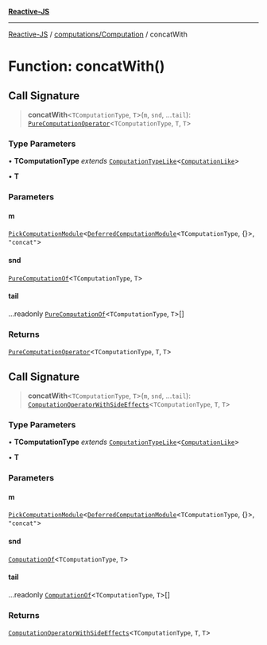 [**Reactive-JS**](../../../README.md)

***

[Reactive-JS](../../../README.md) / [computations/Computation](../README.md) / concatWith

# Function: concatWith()

## Call Signature

> **concatWith**\<`TComputationType`, `T`\>(`m`, `snd`, ...`tail`): [`PureComputationOperator`](../../type-aliases/PureComputationOperator.md)\<`TComputationType`, `T`, `T`\>

### Type Parameters

• **TComputationType** *extends* [`ComputationTypeLike`](../../interfaces/ComputationTypeLike.md)\<[`ComputationLike`](../../interfaces/ComputationLike.md)\>

• **T**

### Parameters

#### m

[`PickComputationModule`](../../type-aliases/PickComputationModule.md)\<[`DeferredComputationModule`](../../interfaces/DeferredComputationModule.md)\<`TComputationType`, \{\}\>, `"concat"`\>

#### snd

[`PureComputationOf`](../../type-aliases/PureComputationOf.md)\<`TComputationType`, `T`\>

#### tail

...readonly [`PureComputationOf`](../../type-aliases/PureComputationOf.md)\<`TComputationType`, `T`\>[]

### Returns

[`PureComputationOperator`](../../type-aliases/PureComputationOperator.md)\<`TComputationType`, `T`, `T`\>

## Call Signature

> **concatWith**\<`TComputationType`, `T`\>(`m`, `snd`, ...`tail`): [`ComputationOperatorWithSideEffects`](../../type-aliases/ComputationOperatorWithSideEffects.md)\<`TComputationType`, `T`, `T`\>

### Type Parameters

• **TComputationType** *extends* [`ComputationTypeLike`](../../interfaces/ComputationTypeLike.md)\<[`ComputationLike`](../../interfaces/ComputationLike.md)\>

• **T**

### Parameters

#### m

[`PickComputationModule`](../../type-aliases/PickComputationModule.md)\<[`DeferredComputationModule`](../../interfaces/DeferredComputationModule.md)\<`TComputationType`, \{\}\>, `"concat"`\>

#### snd

[`ComputationOf`](../../type-aliases/ComputationOf.md)\<`TComputationType`, `T`\>

#### tail

...readonly [`ComputationOf`](../../type-aliases/ComputationOf.md)\<`TComputationType`, `T`\>[]

### Returns

[`ComputationOperatorWithSideEffects`](../../type-aliases/ComputationOperatorWithSideEffects.md)\<`TComputationType`, `T`, `T`\>
